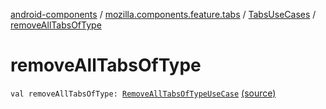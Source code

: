 [android-components](../../index.md) / [mozilla.components.feature.tabs](../index.md) / [TabsUseCases](index.md) / [removeAllTabsOfType](./remove-all-tabs-of-type.md)

# removeAllTabsOfType

`val removeAllTabsOfType: `[`RemoveAllTabsOfTypeUseCase`](-remove-all-tabs-of-type-use-case/index.md) [(source)](https://github.com/mozilla-mobile/android-components/blob/master/components/feature/tabs/src/main/java/mozilla/components/feature/tabs/TabsUseCases.kt#L206)